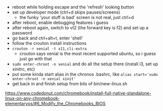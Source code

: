 * reboot while holding escape and the 'refresh' looking button
* set up developer mode (ctrl+d skips pauses/screens)
  * the funky 'your stuff is bad' screen is not real, just ctrl+d
* after reboot, enable debugging features i guess
* after reboot again, switch to vt2 (the forward key is f2) and set up a password
* go back and ctrl+alt+t, enter 'shell'
* follow the crouton install instructions
* `crouton -r xenial -t x11,cli-extra`
  * crouton says xenial is the most recent supported ubuntu, so i guess just go with that
* `sudo enter-chroot -n xenial` and do all the setup there (install i3, set up xinitrc, etc)
* put some kinda start alias in the chronos .bashrc, like `alias start='sudo enter-chroot -n xenial xinit'`
* get back in and finish setup from bits of bin/new-linux.sh

https://www.codedonut.com/chromebook/install-full-native-standalone-linux-on-any-chromebook-elementaryos/#6_Modify_the_Chromebooks_BIOS

